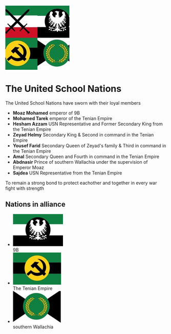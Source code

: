 ![logo][USN-logo]
# The United School Nations
The United School Nations have sworn with their loyal members 
 - **Moaz Mohamed** emperor of 9B 
 - **Mohamed Tarek** emperor of the Tenian Empire
 - **Hesham Azzam** USN Representative and Former Secondary King from the Tenian Empire
 - **Zeyad Helmy** Secondary King & Second in command in the Tenian Empire
 - **Yousef Farid** Secondary Queen of Zeyad's family & Third in command in the Tenian Empire
 - **Amal** Secondary Queen and Fourth in command in the Tenian Empire
 - **Abdnasir** Prince of southern Wallachia under the supervision of Emperor Moaz 
 - **Sajdea** USN Representative from the Tenian Empire 

To remain a strong bond to protect eachother and together in every war fight with strength

## Nations in alliance
 - ![logo][9B-logo]  
9B  
 - ![logo][Tenian-logo]  
The Tenian Empire  
 - ![logo][Wallachia-logo]  
southern Wallachia  

[USN-logo]: USN-logo-temp-200px.jpg
[9B-logo]: 9B-logo-100px.jpg
[Tenian-logo]: Tenian-logo-100px.jpg
[Wallachia-logo]: Wallachia-logo-100px.jpg
